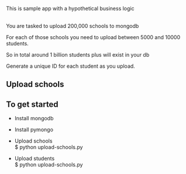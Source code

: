 This is sample app with a hypothetical business logic  <br/> <br/>

You are tasked to upload 200,000 schools to mongodb <br/>

For each of those schools you need to upload between 5000 and 10000 students. <br/>

So in total around 1 billion students plus will exist in your db

Generate a unique ID for each student as you upload.

## Upload schools

## To get started
- Install mongodb <br/>
- Install pymongo <br/>
- Upload schools <br/>
	$ python upload-schools.py

- Upload students <br/>
	$ python upload-schools.py
